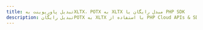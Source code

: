 ---title: تبدیل پاورپوینت بهXLTX، POTX به XLTX مبدل رایگان یا PHP SDKdescription: تبدیل رایگانPOTX به XLTX با استفاده از PHP Cloud APIs & SDK. همچنین اسناد Microsoft PowerPoint را در Cloud ایجاد، ویرایش و رندر کنید.---